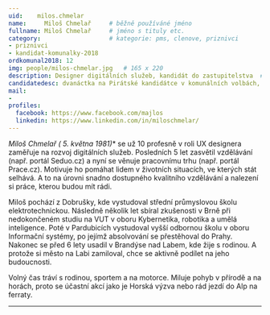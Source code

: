 ```yaml
---
uid:    milos.chmelar
name:     Miloš Chmelař  	# běžně používáné jméno
fullname: Miloš Chmelař  	# jméno s tituly etc.
category:                   # kategorie: pms, clenove, priznivci
- priznivci
- kandidat-komunalky-2018
ordkomunal2018: 12
img: people/milos-chmelar.jpg   # 165 x 220
description: Designer digitálních služeb, kandidát do zastupitelstva  # kratký popis, max 160 znaků
candidatedesc: dvanáctka na Pirátské kandidátce v komunálních volbách, příznivec Pirátů
mail:
-
profiles:
  facebook: https://www.facebook.com/majlos
  linkedin: https://www.linkedin.com/in/miloschmelar/
---
```



**Miloš Chmelař (* 5. května 1981)** se už 10 profesně v roli UX designera zaměřuje na rozvoj digitálních služeb. Posledních 5 let zasvětil vzdělávání (např. portál Seduo.cz) a nyní se věnuje pracovnímu trhu (např. portál Prace.cz). Motivuje ho pomáhat lidem v životních situacích, ve kterých stát selhává. A to na úrovni snadno dostupného kvalitního vzdělávání a nalezení si práce, kterou budou mít rádi.

Miloš pochází z Dobrušky, kde vystudoval střední průmyslovou školu elektrotechnickou. Následně několik let sbíral zkušenosti v Brně při nedokončeném studiu na VUT v oboru Kybernetika, robotika a umělá inteligence. Poté v Pardubicích vystudoval vyšší odbornou školu v oboru Informační systémy, po jejímž absolvování se přestěhoval do Prahy. Nakonec se před 6 lety usadil v Brandýse nad Labem, kde žije s rodinou. A protože si město na Labi zamiloval, chce se aktivně podílet na jeho budoucnosti.

Volný čas tráví s rodinou, sportem a na motorce. Miluje pohyb v přírodě a na horách, proto se účastní akcí jako je Horská výzva nebo rád jezdí do Alp na ferraty.


---
